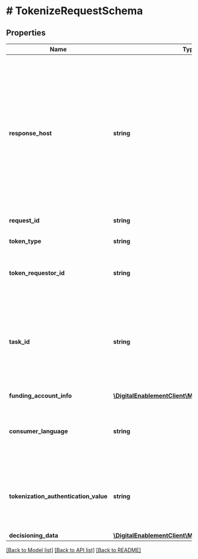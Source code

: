 # # TokenizeRequestSchema

## Properties

Name | Type | Description | Notes
------------ | ------------- | ------------- | -------------
**response_host** | **string** | \&quot;The host that originated the request. Future calls in the same conversation may be routed to this host. Must be provided as: host[:port][/contextRoot] Where port and contextRoot are optional. If contextRoot is not provided, the default (per the URL Scheme) is assumed and must be used.\&quot; | [optional]
**request_id** | **string** | Unique identifier for the request. | [optional]
**token_type** | **string** | The type of Token requested. Must be CLOUD |
**token_requestor_id** | **string** | 11-digit numeric ID provided by Mastercard that identifies the Token Requestor. |
**task_id** | **string** | Identifier for this task as assigned by the Token Requestor, unique across a given Token Requestor Identifier. May be used in the Get Task Status API to query the status of this task. |
**funding_account_info** | [**\DigitalEnablementClient\Model\FundingAccountInfo**](FundingAccountInfo.md) |  |
**consumer_language** | **string** | Language preference selected by the consumer. Formatted as an ISO- 639-1 two-letter language code. | [optional]
**tokenization_authentication_value** | **string** | The Tokenization Authentication Value (TAV) as cryptographically signed by the Issuer to authorize this digitization request. | [optional]
**decisioning_data** | [**\DigitalEnablementClient\Model\DecisioningData**](DecisioningData.md) |  | [optional]

[[Back to Model list]](../../README.md#models) [[Back to API list]](../../README.md#endpoints) [[Back to README]](../../README.md)
